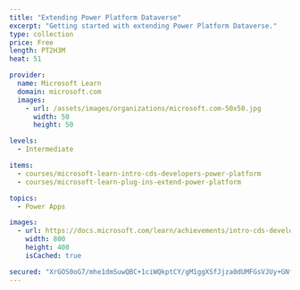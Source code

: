 ```yaml
---
title: "Extending Power Platform Dataverse"
excerpt: "Getting started with extending Power Platform Dataverse."
type: collection
price: Free
length: PT2H3M
heat: 51

provider:
  name: Microsoft Learn
  domain: microsoft.com
  images:
    - url: /assets/images/organizations/microsoft.com-50x50.jpg
      width: 50
      height: 50

levels:
  - Intermediate

items:
  - courses/microsoft-learn-intro-cds-developers-power-platform
  - courses/microsoft-learn-plug-ins-extend-power-platform

topics:
  - Power Apps

images:
  - url: https://docs.microsoft.com/learn/achievements/intro-cds-developers-power-platform-social.png
    width: 800
    height: 400
    isCached: true

secured: "XrGOS0oG7/mhe1dmSuwQBC+1ciWQkptCY/gM1ggXSfJjza0dUMFGsVJUy+GNf0OXUxdClkJDkboLzBSmf8mDAD8UI5/fKXcURrjqK//FB1V7zsn+UFLf60iwZkY58a+ZTrXnWSxmdkvsFfJko6ifsb9JIfNZzG9/xloBdDDj8iBKW1EPGkj0G29h6iRLNf2h3nx+N5cr9O7LX+Z77a0x9vsGUl5YbsmaSQPK63yOOHL18qq886yAxPZQW4lZp4wdtQyGsLNKbmpMq/OjUaafO4SzXCTSLH6UPYiLBQujqA/uu6YHCWTW46Le521n2d+C3YV4GGKDgZI/lT1iUc97BXhU3YZJ7JlHySZ5xmYFT50=;GRkyGfnRr/vEj0uCyWsyqQ=="
---
```


